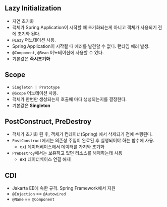 ## Lazy Initialization

- 지연 초기화
- 객체가 Spring Application이 시작할 때 초기화되는게  아니고 객체가 사용되기 전에 초기화 된다.
- `@Lazy` 어노테이션 사용.
- Spring Application이 시작될 때 에러를 발견할 수 없다. 런타임 에러 발생.
- `@Compoment`, `@Bean` 어노테이션에 사용할 수 있다.
- 기본값은 **즉시초기화**

## Scope

- `Singleton | Prototype`
- `@Scope` 어노테이션 사용.
- 객체가 한번만 생성되는지 호출때 마다 생성되는지를 결정한다.
- 기본값은 **Singleton**

## PostConstruct, PreDestroy

- 객체가 초기화 된 후, 객체가 컨테이너(Spring) 에서 삭제되기 전에 수행된다.
- `PostConstruct`에서는 의존성 주입이 완료된 후 실행되어야 하는 함수에 사용.
  - ex) 데이터베이스에서 데이터를 가져와 초기화
- `PreDestroy`에서는 보유하고 있던 리소스를 해제하는데 사용
  - ex) 데이터베이스 연결 해제

## CDI

- Jakarta EE에 속한 규격. Spring Framework에서 지원
- `@Injection` == `@Autowired`
- `@Name` == `@Component`